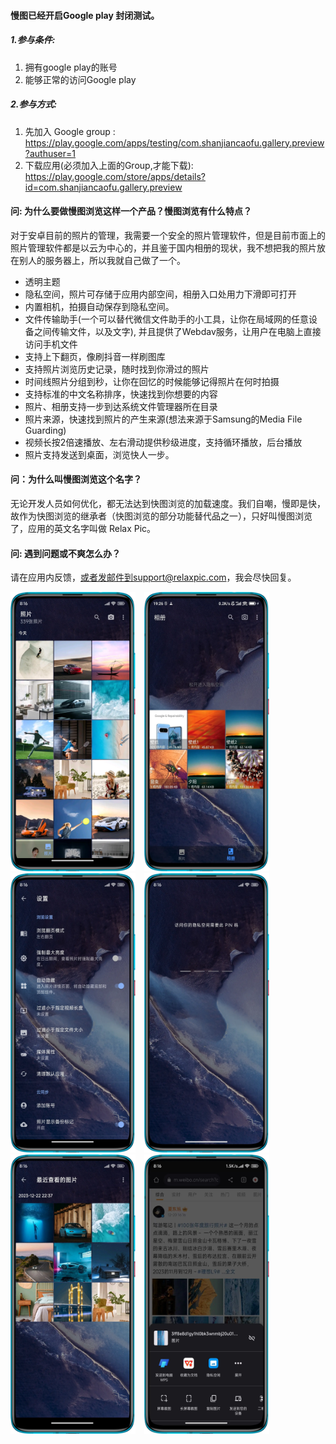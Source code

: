 #### 慢图已经开启Google play 封闭测试。 

##### 1.参与条件: 
1. 拥有google play的账号
2. 能够正常的访问Google play 

##### 2.参与方式: 
1. 先加入 Google group : https://play.google.com/apps/testing/com.shanjiancaofu.gallery.preview?authuser=1
2. 下载应用(必须加入上面的Group,才能下载): https://play.google.com/store/apps/details?id=com.shanjiancaofu.gallery.preview


#### 问: 为什么要做慢图浏览这样一个产品？慢图浏览有什么特点？
对于安卓目前的照片的管理，我需要一个安全的照片管理软件，但是目前市面上的照片管理软件都是以云为中心的，并且鉴于国内相册的现状，我不想把我的照片放在别人的服务器上，所以我就自己做了一个。


-  透明主题
-  隐私空间，照片可存储于应用内部空间，相册入口处用力下滑即可打开
-  内置相机，拍摄自动保存到隐私空间。
-  文件传输助手(一个可以替代微信文件助手的小工具，让你在局域网的任意设备之间传输文件，以及文字), 并且提供了Webdav服务，让用户在电脑上直接访问手机文件
-  支持上下翻页，像刷抖音一样刷图库
-  支持照片浏览历史记录，随时找到你滑过的照片
-  时间线照片分组到秒，让你在回忆的时候能够记得照片在何时拍摄
-  支持标准的中文名称排序，快速找到你想要的内容
-  照片、相册支持一步到达系统文件管理器所在目录
-  照片来源，快速找到照片的产生来源(想法来源于Samsung的Media File Guarding)
-  视频长按2倍速播放、左右滑动提供秒级进度，支持循环播放，后台播放
-  照片支持发送到桌面，浏览快人一步。


#### 问：为什么叫慢图浏览这个名字？
无论开发人员如何优化，都无法达到快图浏览的加载速度。我们自嘲，慢即是快，故作为快图浏览的继承者（快图浏览的部分功能替代品之一），只好叫慢图浏览了，应用的英文名字叫做 Relax Pic。

#### 问: 遇到问题或不爽怎么办？
请在应用内反馈，或者发邮件到support@relaxpic.com，我会尽快回复。


 <div>
      <a style="margin-right: 10px" href="static/images/preview/1.webp" data-lightbox="example-set" data-title="时间线"><img  src="static/images/preview/1.webp" width="200" height="447" alt=""/></a>
      <a  href="static/images/preview/6.webp" data-lightbox="example-set" data-title="打开隐私空间"><img    src="static/images/preview/6.webp" width="200" height="447" alt="" /></a>
      <a style="margin-right: 10px" href="static/images/preview/2.webp" data-lightbox="example-set" data-title="应用设置"><img  src="static/images/preview/2.webp" width="200" height="447" alt=""/></a>
      <a style="margin-right: 10px" href="static/images/preview/3.webp" data-lightbox="example-set" data-title="隐私空间"><img  src="static/images/preview/3.webp" width="200" height="447" alt=""/></a>
      <a style="margin-right: 10px" href="static/images/preview/4.webp" data-lightbox="example-set" data-title="最近浏览的图片"><img  src="static/images/preview/4.webp" width="200" height="447" alt=""/></a>
      <a  href="static/images/preview/5.webp" data-lightbox="example-set" data-title="保存照片到隐私空间"><img    src="static/images/preview/5.webp" width="200" height="447" alt="" /></a>
 </div>




